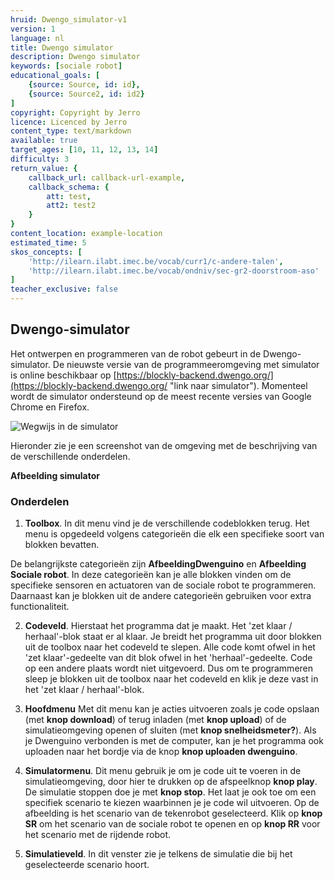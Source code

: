 ```yaml
---
hruid: Dwengo_simulator-v1
version: 1
language: nl
title: Dwengo simulator
description: Dwengo simulator
keywords: [sociale robot]
educational_goals: [
    {source: Source, id: id}, 
    {source: Source2, id: id2}
]
copyright: Copyright by Jerro
licence: Licenced by Jerro
content_type: text/markdown
available: true
target_ages: [10, 11, 12, 13, 14]
difficulty: 3
return_value: {
    callback_url: callback-url-example,
    callback_schema: {
        att: test,
        att2: test2
    }
}
content_location: example-location
estimated_time: 5
skos_concepts: [
    'http://ilearn.ilabt.imec.be/vocab/curr1/c-andere-talen', 
    'http://ilearn.ilabt.imec.be/vocab/ondniv/sec-gr2-doorstroom-aso'
]
teacher_exclusive: false
---
```


## Dwengo-simulator

Het ontwerpen en programmeren van de robot gebeurt in de Dwengo-simulator. De nieuwste versie van de programmeeromgeving met simulator is online beschikbaar op [https://blockly-backend.dwengo.org/](https://blockly-backend.dwengo.org/ "link naar simulator"). Momenteel wordt de simulator ondersteund op de meest recente versies van Google Chrome en Firefox.

![](@youtube/https://www.youtube.com/embed/PhblfDjUXPQ "Wegwijs in de simulator")


Hieronder zie je een screenshot van de omgeving met de beschrijving van de verschillende onderdelen.


**Afbeelding simulator**


### Onderdelen

1. **Toolbox**. In dit menu vind je de verschillende codeblokken terug. Het menu is opgedeeld volgens categorieën die elk een specifieke soort van blokken bevatten.

De belangrijkste categorieën zijn **AfbeeldingDwenguino** en **Afbeelding Sociale robot**. In deze categorieën kan je alle blokken vinden om de specifieke sensoren en actuatoren van de sociale robot te programmeren. Daarnaast kan je blokken uit de andere categorieën gebruiken voor extra functionaliteit.

2. **Codeveld**. Hierstaat het programma dat je maakt. Het 'zet klaar / herhaal'-blok staat er al klaar. Je breidt het programma uit door blokken uit de toolbox naar het codeveld te slepen. Alle code komt ofwel in het 'zet klaar'-gedeelte van dit blok ofwel in het 'herhaal'-gedeelte. Code op een andere plaats wordt niet uitgevoerd. Dus om te programmeren sleep je blokken uit de toolbox naar het codeveld en klik je deze vast in het 'zet klaar / herhaal'-blok.

3. **Hoofdmenu** Met dit menu kan je acties uitvoeren zoals je code opslaan (met **knop download**) of terug inladen (met **knop upload**) of de simulatieomgeving openen of sluiten (met **knop snelheidsmeter?**). Als je Dwenguino verbonden is met de computer, kan je het programma ook uploaden naar het bordje via de knop **knop uploaden dwenguino**.

4. **Simulatormenu**. Dit menu gebruik je om je code uit te voeren in de simulatieomgeving, door hier te drukken op de afspeelknop **knop play**. De simulatie stoppen doe je met **knop stop**. Het laat je ook toe om een specifiek scenario te kiezen waarbinnen je je code wil uitvoeren. Op de afbeelding is het scenario van de tekenrobot geselecteerd. Klik op **knop SR** om het scenario van de sociale robot te openen en op **knop RR** voor het scenario met de rijdende robot.

5. **Simulatieveld**. In dit venster zie je telkens de simulatie die bij het geselecteerde scenario hoort.